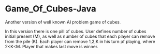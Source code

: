 # Game_Of_Cubes-Java
Another version of well known AI problem game of cubes. 

In this version there is one pill of cubes. 
User defines number of cubes initial present (M), as well as number of cubes that each player can remove from the pile (K). 
Each player can remove 1,2,K in his turn pf playing, where 2<K<M.
Player that makes last move is winner.
